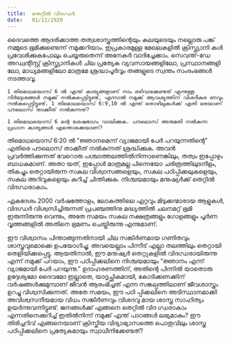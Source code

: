 ```yaml
---
title:  തെറ്റിൽ വിദഗ്ധർ
date:   01/12/2020
---
```


ദൈവത്തെ ആദരിക്കാത്ത തത്വശാസ്ത്രത്തിന്റെയും കലയുടെയും നല്ലൊരു പങ്ക് നമ്മുടെ ഭൂമിക്കുണ്ടെന്ന് നമുക്കറിയാം. ഇപ്രകാരമുള്ള മേഖലകളിൽ ക്രിസ്ത്യാനി കൾ പ്രവേശിക്കുകപോലും ചെയ്യരുതെന്ന് അനേകർ വാദിച്ചേക്കാം. സെവന്ത്-ഡേ അഡ്വന്റിസ്റ്റ് ക്രിസ്ത്യാനികൾ ചില പ്രത്യേക വ്യവസായങ്ങളിലോ, പ്രസ്ഥാനങ്ങളി ലോ, മാധ്യമങ്ങളിലോ മാത്രമേ ശ്രദ്ധാപൂർവ്വം തങ്ങളുടെ സ്വന്തം സംരംഭങ്ങൾ നടത്താവൂ.

`1 തിമൊഥയൊസ് 6 ൽ എന്ത് കാര്യങ്ങളാണ് നാം ഒഴിവാക്കേണ്ടത് എന്നുള്ള നിർദ്ദേശങ്ങൾ നമുക്ക് നൽകപ്പെട്ടിട്ടുണ്ട്, എന്നാൽ നമുക്ക് ആവശ്യത്തിന് വിശദീകര ണവും നൽകപ്പെട്ടിട്ടുണ്ട്. 1 തിമൊഥയൊസ് 6:9,10 ൽ എന്ത് തൊഴിലുകൾക്ക് എതി രെയാണ് പൗലൊസ് താക്കീത് നൽകുന്നത്?`

`1 തിമൊഥയൊസ് 6 ന്റെ ശേഷഭാഗം വായിക്കുക. പൗലൊസ് അനുമതി നൽകുന്ന പ്രധാന കാര്യങ്ങൾ എന്തൊക്കെയാണ്?`

തിമൊഥയൊസ് 6:20 ൽ "ജ്ഞാനമെന്ന് വ്യാജമായി പേർ പറയുന്നതിന്റെ” എതിരെ പൗലൊസ് താക്കീത് നൽകുന്നത് ശ്രദ്ധിക്കുക. അവൻ പ്രവർത്തിക്കുന്നത് വേറൊരു പശ്ചാത്തലത്തിൽനിന്നാണെങ്കിലും, തത്വം ഇപ്പോഴും ബാധകമാണ്. അതാ യത്, ഇപ്പോൾ മാത്രമല്ല പിന്നെയോ ചരിത്രത്തിലുടനീളം, തികച്ചും തെറ്റായിരുന്ന സകല വിശ്വാസങ്ങളെയും, സകല പഠിപ്പിക്കലുകളെയും, സകല അറിവുകളെയും കുറിച്ച് ചിന്തിക്കുക. നിശ്ചയമായും മനുഷ്യർക്ക് തെറ്റിൽ വിദഗ്ധരാകാം.

ഏകദേശം 2000 വർഷത്തോളം, ലോകത്തിലെ ഏറ്റവും മിടുക്കന്മാരായ ആളുകൾ, വിദഗ്ധർ വിശ്വസിച്ചിരുന്നത് പ്രപഞ്ചത്തിനു മദ്ധ്യത്തിൽ ചലനമറ്റ് ഭൂമി ഇരുന്നിരുന്നു വെന്നും, അതേ സമയം സകല നക്ഷത്രങ്ങളും ഗോളങ്ങളും പൂർണ വൃത്തങ്ങളിൽ അതിനെ ഭ്രമണം ചെയ്തിരുന്നു എന്നുമാണ്.

ഈ വിശ്വാസം പിന്താങ്ങുന്നതിനായി ചില സങ്കീർണമായ ഗണിതവും ശാസ്ത്രവുമൊക്കെ ഉപയോഗിച്ചു; അവയെല്ലാം പിന്നീട് എല്ലാ തലത്തിലും തെറ്റായി തെളിയിക്കപ്പെട്ടു. ആയതിനാൽ, ഈ മനുഷ്യർ തെറ്റുകളിൽ വിദഗ്ധരായിരുന്നു എന്ന് നമുക്ക് പറയാം, ഈ പഠിപ്പിക്കലിനെ നിശ്ചയമായും “ജ്ഞാനം എന്ന് വ്യാജമായി പേർ പറയുന്നു.” ഉദാഹരണത്തിന്, അതിന്റെ പിന്നിൽ യാതൊരു ഉദ്ദേശ്യമോ ദൈവമോ ഇല്ലാതെ, യാദൃച്ഛികമായി, കോടിക്കണക്കിന് വർഷങ്ങൾക്കുമുമ്പാണ് ജീവൻ ആരംഭിച്ചത് എന്ന സങ്കല്പത്തിലാണ് ജീവശാസ്ത്രം ഉറച്ചു വിശ്വസിക്കുന്നത്. അതേ സമയം, ഈ പഠി പ്പിക്കലിനെ അടിസ്ഥാനമാക്കി അവിശ്വസനീയമായ വിധം സങ്കീർണവും വിശദവു മായ ശാസ്ത്ര സാഹിത്യം ഉയർന്നുവന്നിട്ടുണ്ട്. ജനങ്ങൾക്ക് എങ്ങനെ തെറ്റിൽ വിദ ഗ്ധരാകാം എന്നതിനെക്കുറിച്ച് ഇതിൽനിന്ന് നമുക്ക് എന്ത് പാഠങ്ങൾ ലഭ്യമാകും? ഈ തിരിച്ചറിവ് എങ്ങനെയാണ് ക്രിസ്തീയ വിദ്യാഭ്യാസത്തെ പൊതുവിലും ശാസ്ത്ര പഠിപ്പിക്കലിനെ പ്രത്യേകമായും സ്വാധീനിക്കേണ്ടത്?